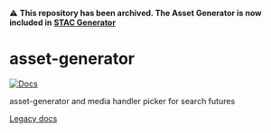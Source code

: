 :warning: **This repository has been archived. The Asset Generator is now included in [STAC Generator](https://github.com/cedadev/stac-generator/)**

# asset-generator

[![Docs](https://github.com/cedadev/asset-generator/actions/workflows/build_docs.yml/badge.svg)](https://cedadev.github.io/asset-scanner/asset_generator/index.html)

asset-generator and media handler picker for search futures 

[Legacy docs](https://cedadev.github.io/asset-scanner/asset_generator/index.html)
